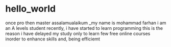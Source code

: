 # hello_world
once pro then master
assalamualaikum _my name is mohammad farhan i am an A levels student 
recently, i have started to learn programming 
this is the reason i have delayed my study 
only to learn few free online courses 
inorder to enhance skills 
and, being efficiemt
